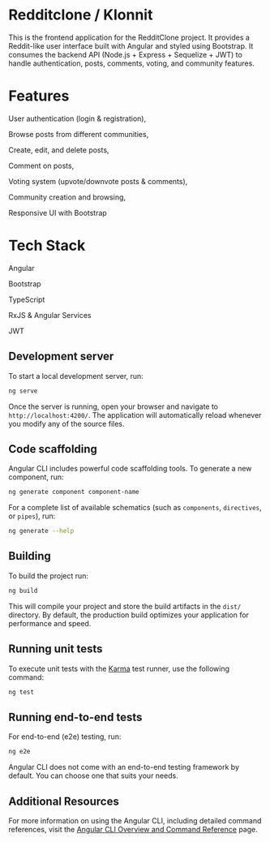 # Redditclone / Klonnit

This is the frontend application for the RedditClone project. It provides a Reddit-like user interface built with Angular and styled using Bootstrap.
It consumes the backend API (Node.js + Express + Sequelize + JWT) to handle authentication, posts, comments, voting, and community features.

# Features

User authentication (login & registration),

Browse posts from different communities,

Create, edit, and delete posts,

Comment on posts,

Voting system (upvote/downvote posts & comments),

Community creation and browsing,

Responsive UI with Bootstrap


# Tech Stack

Angular

Bootstrap

TypeScript

RxJS & Angular Services

JWT


## Development server

To start a local development server, run:

```bash
ng serve
```

Once the server is running, open your browser and navigate to `http://localhost:4200/`. The application will automatically reload whenever you modify any of the source files.

## Code scaffolding

Angular CLI includes powerful code scaffolding tools. To generate a new component, run:

```bash
ng generate component component-name
```

For a complete list of available schematics (such as `components`, `directives`, or `pipes`), run:

```bash
ng generate --help
```

## Building

To build the project run:

```bash
ng build
```

This will compile your project and store the build artifacts in the `dist/` directory. By default, the production build optimizes your application for performance and speed.

## Running unit tests

To execute unit tests with the [Karma](https://karma-runner.github.io) test runner, use the following command:

```bash
ng test
```

## Running end-to-end tests

For end-to-end (e2e) testing, run:

```bash
ng e2e
```

Angular CLI does not come with an end-to-end testing framework by default. You can choose one that suits your needs.

## Additional Resources

For more information on using the Angular CLI, including detailed command references, visit the [Angular CLI Overview and Command Reference](https://angular.dev/tools/cli) page.
